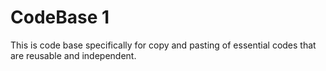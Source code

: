 # CodeBase 1
 This is code base specifically for copy and pasting of essential codes that are reusable and independent.
